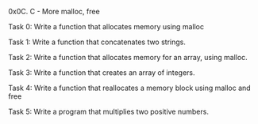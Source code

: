 0x0C. C - More malloc, free

Task 0: Write a function that allocates memory using malloc

Task 1: Write a function that concatenates two strings.

Task 2: Write a function that allocates memory for an array, using malloc.

Task 3: Write a function that creates an array of integers.

Task 4: Write a function that reallocates a memory block using malloc and free

Task 5: Write a program that multiplies two positive numbers.
